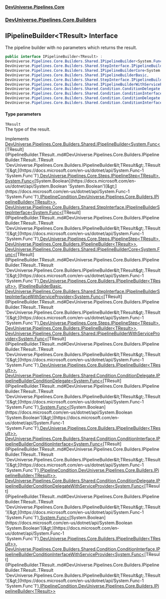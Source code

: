 #### [DevUniverse.Pipelines.Core](Pipelines.md 'Pipelines')
### [DevUniverse.Pipelines.Core.Builders](Pipelines.md#DevUniverse.Pipelines.Core.Builders 'DevUniverse.Pipelines.Core.Builders')
## IPipelineBuilder&lt;TResult&gt; Interface
The pipeline builder with no parameters which returns the result.  
```csharp
public interface IPipelineBuilder<TResult> :
DevUniverse.Pipelines.Core.Builders.Shared.IPipelineBuilder<System.Func<TResult>, DevUniverse.Pipelines.Core.Steps.IPipelineStep<TResult>, System.Func<bool>, DevUniverse.Pipelines.Core.Conditions.IPipelineCondition, DevUniverse.Pipelines.Core.Builders.IPipelineBuilder<TResult>>,
DevUniverse.Pipelines.Core.Builders.Shared.StepInterface.IPipelineBuilderStepInterface<System.Func<TResult>, DevUniverse.Pipelines.Core.Steps.IPipelineStep<TResult>, DevUniverse.Pipelines.Core.Builders.IPipelineBuilder<TResult>>,
DevUniverse.Pipelines.Core.Builders.Shared.IPipelineBuilderCore<System.Func<TResult>, DevUniverse.Pipelines.Core.Builders.IPipelineBuilder<TResult>>,
DevUniverse.Pipelines.Core.Builders.Shared.IPipelineBuilderBasic,
DevUniverse.Pipelines.Core.Builders.Shared.StepInterface.IPipelineBuilderStepInterfaceWithServiceProvider<System.Func<TResult>, DevUniverse.Pipelines.Core.Steps.IPipelineStep<TResult>, DevUniverse.Pipelines.Core.Builders.IPipelineBuilder<TResult>>,
DevUniverse.Pipelines.Core.Builders.Shared.IPipelineBuilderWithServiceProvider<System.Func<TResult>, DevUniverse.Pipelines.Core.Builders.IPipelineBuilder<TResult>>,
DevUniverse.Pipelines.Core.Builders.Shared.Condition.ConditionDelegate.IPipelineBuilderConditionDelegate<System.Func<TResult>, System.Func<bool>, DevUniverse.Pipelines.Core.Builders.IPipelineBuilder<TResult>>,
DevUniverse.Pipelines.Core.Builders.Shared.Condition.ConditionInterface.IPipelineBuilderConditionInterface<System.Func<TResult>, DevUniverse.Pipelines.Core.Conditions.IPipelineCondition, DevUniverse.Pipelines.Core.Builders.IPipelineBuilder<TResult>>,
DevUniverse.Pipelines.Core.Builders.Shared.Condition.ConditionDelegate.IPipelineBuilderConditionDelegateWithServiceProvider<System.Func<TResult>, System.Func<bool>, DevUniverse.Pipelines.Core.Builders.IPipelineBuilder<TResult>>,
DevUniverse.Pipelines.Core.Builders.Shared.Condition.ConditionInterface.IPipelineBuilderConditionInterfaceWithServiceProvider<System.Func<TResult>, DevUniverse.Pipelines.Core.Conditions.IPipelineCondition, DevUniverse.Pipelines.Core.Builders.IPipelineBuilder<TResult>>
```
#### Type parameters
<a name='DevUniverse.Pipelines.Core.Builders.IPipelineBuilder.TResult..TResult'></a>
`TResult`  
The type of the result.
  

Implements [DevUniverse.Pipelines.Core.Builders.Shared.IPipelineBuilder&lt;](IPipelineBuilder.TDelegate.TPipelineStep.TPredicate.TPipelineCondition.TResult..md 'DevUniverse.Pipelines.Core.Builders.Shared.IPipelineBuilder&lt;TDelegate,TPipelineStep,TPredicate,TPipelineCondition,TResult&gt;')[System.Func&lt;](https://docs.microsoft.com/en-us/dotnet/api/System.Func-1 'System.Func`1')[TResult](IPipelineBuilder.TResult..md#DevUniverse.Pipelines.Core.Builders.IPipelineBuilder.TResult..TResult 'DevUniverse.Pipelines.Core.Builders.IPipelineBuilder&lt;TResult&gt;.TResult')[&gt;](https://docs.microsoft.com/en-us/dotnet/api/System.Func-1 'System.Func`1')[,](IPipelineBuilder.TDelegate.TPipelineStep.TPredicate.TPipelineCondition.TResult..md 'DevUniverse.Pipelines.Core.Builders.Shared.IPipelineBuilder&lt;TDelegate,TPipelineStep,TPredicate,TPipelineCondition,TResult&gt;')[DevUniverse.Pipelines.Core.Steps.IPipelineStep&lt;](IPipelineStep.TResult..md 'DevUniverse.Pipelines.Core.Steps.IPipelineStep&lt;TResult&gt;')[TResult](IPipelineBuilder.TResult..md#DevUniverse.Pipelines.Core.Builders.IPipelineBuilder.TResult..TResult 'DevUniverse.Pipelines.Core.Builders.IPipelineBuilder&lt;TResult&gt;.TResult')[&gt;](IPipelineStep.TResult..md 'DevUniverse.Pipelines.Core.Steps.IPipelineStep&lt;TResult&gt;')[,](IPipelineBuilder.TDelegate.TPipelineStep.TPredicate.TPipelineCondition.TResult..md 'DevUniverse.Pipelines.Core.Builders.Shared.IPipelineBuilder&lt;TDelegate,TPipelineStep,TPredicate,TPipelineCondition,TResult&gt;')[System.Func&lt;](https://docs.microsoft.com/en-us/dotnet/api/System.Func-1 'System.Func`1')[System.Boolean](https://docs.microsoft.com/en-us/dotnet/api/System.Boolean 'System.Boolean')[&gt;](https://docs.microsoft.com/en-us/dotnet/api/System.Func-1 'System.Func`1')[,](IPipelineBuilder.TDelegate.TPipelineStep.TPredicate.TPipelineCondition.TResult..md 'DevUniverse.Pipelines.Core.Builders.Shared.IPipelineBuilder&lt;TDelegate,TPipelineStep,TPredicate,TPipelineCondition,TResult&gt;')[IPipelineCondition](IPipelineCondition.md 'DevUniverse.Pipelines.Core.Conditions.IPipelineCondition')[,](IPipelineBuilder.TDelegate.TPipelineStep.TPredicate.TPipelineCondition.TResult..md 'DevUniverse.Pipelines.Core.Builders.Shared.IPipelineBuilder&lt;TDelegate,TPipelineStep,TPredicate,TPipelineCondition,TResult&gt;')[DevUniverse.Pipelines.Core.Builders.IPipelineBuilder&lt;](IPipelineBuilder.TResult..md 'DevUniverse.Pipelines.Core.Builders.IPipelineBuilder&lt;TResult&gt;')[TResult](IPipelineBuilder.TResult..md#DevUniverse.Pipelines.Core.Builders.IPipelineBuilder.TResult..TResult 'DevUniverse.Pipelines.Core.Builders.IPipelineBuilder&lt;TResult&gt;.TResult')[&gt;](IPipelineBuilder.TResult..md 'DevUniverse.Pipelines.Core.Builders.IPipelineBuilder&lt;TResult&gt;')[&gt;](IPipelineBuilder.TDelegate.TPipelineStep.TPredicate.TPipelineCondition.TResult..md 'DevUniverse.Pipelines.Core.Builders.Shared.IPipelineBuilder&lt;TDelegate,TPipelineStep,TPredicate,TPipelineCondition,TResult&gt;'), [DevUniverse.Pipelines.Core.Builders.Shared.StepInterface.IPipelineBuilderStepInterface&lt;](IPipelineBuilderStepInterface.TDelegate.TPipelineStep.TResult..md 'DevUniverse.Pipelines.Core.Builders.Shared.StepInterface.IPipelineBuilderStepInterface&lt;TDelegate,TPipelineStep,TResult&gt;')[System.Func&lt;](https://docs.microsoft.com/en-us/dotnet/api/System.Func-1 'System.Func`1')[TResult](IPipelineBuilder.TResult..md#DevUniverse.Pipelines.Core.Builders.IPipelineBuilder.TResult..TResult 'DevUniverse.Pipelines.Core.Builders.IPipelineBuilder&lt;TResult&gt;.TResult')[&gt;](https://docs.microsoft.com/en-us/dotnet/api/System.Func-1 'System.Func`1')[,](IPipelineBuilderStepInterface.TDelegate.TPipelineStep.TResult..md 'DevUniverse.Pipelines.Core.Builders.Shared.StepInterface.IPipelineBuilderStepInterface&lt;TDelegate,TPipelineStep,TResult&gt;')[DevUniverse.Pipelines.Core.Steps.IPipelineStep&lt;](IPipelineStep.TResult..md 'DevUniverse.Pipelines.Core.Steps.IPipelineStep&lt;TResult&gt;')[TResult](IPipelineBuilder.TResult..md#DevUniverse.Pipelines.Core.Builders.IPipelineBuilder.TResult..TResult 'DevUniverse.Pipelines.Core.Builders.IPipelineBuilder&lt;TResult&gt;.TResult')[&gt;](IPipelineStep.TResult..md 'DevUniverse.Pipelines.Core.Steps.IPipelineStep&lt;TResult&gt;')[,](IPipelineBuilderStepInterface.TDelegate.TPipelineStep.TResult..md 'DevUniverse.Pipelines.Core.Builders.Shared.StepInterface.IPipelineBuilderStepInterface&lt;TDelegate,TPipelineStep,TResult&gt;')[DevUniverse.Pipelines.Core.Builders.IPipelineBuilder&lt;](IPipelineBuilder.TResult..md 'DevUniverse.Pipelines.Core.Builders.IPipelineBuilder&lt;TResult&gt;')[TResult](IPipelineBuilder.TResult..md#DevUniverse.Pipelines.Core.Builders.IPipelineBuilder.TResult..TResult 'DevUniverse.Pipelines.Core.Builders.IPipelineBuilder&lt;TResult&gt;.TResult')[&gt;](IPipelineBuilder.TResult..md 'DevUniverse.Pipelines.Core.Builders.IPipelineBuilder&lt;TResult&gt;')[&gt;](IPipelineBuilderStepInterface.TDelegate.TPipelineStep.TResult..md 'DevUniverse.Pipelines.Core.Builders.Shared.StepInterface.IPipelineBuilderStepInterface&lt;TDelegate,TPipelineStep,TResult&gt;'), [DevUniverse.Pipelines.Core.Builders.Shared.IPipelineBuilderCore&lt;](IPipelineBuilderCore.TDelegate.TResult..md 'DevUniverse.Pipelines.Core.Builders.Shared.IPipelineBuilderCore&lt;TDelegate,TResult&gt;')[System.Func&lt;](https://docs.microsoft.com/en-us/dotnet/api/System.Func-1 'System.Func`1')[TResult](IPipelineBuilder.TResult..md#DevUniverse.Pipelines.Core.Builders.IPipelineBuilder.TResult..TResult 'DevUniverse.Pipelines.Core.Builders.IPipelineBuilder&lt;TResult&gt;.TResult')[&gt;](https://docs.microsoft.com/en-us/dotnet/api/System.Func-1 'System.Func`1')[,](IPipelineBuilderCore.TDelegate.TResult..md 'DevUniverse.Pipelines.Core.Builders.Shared.IPipelineBuilderCore&lt;TDelegate,TResult&gt;')[DevUniverse.Pipelines.Core.Builders.IPipelineBuilder&lt;](IPipelineBuilder.TResult..md 'DevUniverse.Pipelines.Core.Builders.IPipelineBuilder&lt;TResult&gt;')[TResult](IPipelineBuilder.TResult..md#DevUniverse.Pipelines.Core.Builders.IPipelineBuilder.TResult..TResult 'DevUniverse.Pipelines.Core.Builders.IPipelineBuilder&lt;TResult&gt;.TResult')[&gt;](IPipelineBuilder.TResult..md 'DevUniverse.Pipelines.Core.Builders.IPipelineBuilder&lt;TResult&gt;')[&gt;](IPipelineBuilderCore.TDelegate.TResult..md 'DevUniverse.Pipelines.Core.Builders.Shared.IPipelineBuilderCore&lt;TDelegate,TResult&gt;'), [IPipelineBuilderBasic](IPipelineBuilderBasic.md 'DevUniverse.Pipelines.Core.Builders.Shared.IPipelineBuilderBasic'), [DevUniverse.Pipelines.Core.Builders.Shared.StepInterface.IPipelineBuilderStepInterfaceWithServiceProvider&lt;](IPipelineBuilderStepInterfaceWithServiceProvider.TDelegate.TPipelineStep.TResult..md 'DevUniverse.Pipelines.Core.Builders.Shared.StepInterface.IPipelineBuilderStepInterfaceWithServiceProvider&lt;TDelegate,TPipelineStep,TResult&gt;')[System.Func&lt;](https://docs.microsoft.com/en-us/dotnet/api/System.Func-1 'System.Func`1')[TResult](IPipelineBuilder.TResult..md#DevUniverse.Pipelines.Core.Builders.IPipelineBuilder.TResult..TResult 'DevUniverse.Pipelines.Core.Builders.IPipelineBuilder&lt;TResult&gt;.TResult')[&gt;](https://docs.microsoft.com/en-us/dotnet/api/System.Func-1 'System.Func`1')[,](IPipelineBuilderStepInterfaceWithServiceProvider.TDelegate.TPipelineStep.TResult..md 'DevUniverse.Pipelines.Core.Builders.Shared.StepInterface.IPipelineBuilderStepInterfaceWithServiceProvider&lt;TDelegate,TPipelineStep,TResult&gt;')[DevUniverse.Pipelines.Core.Steps.IPipelineStep&lt;](IPipelineStep.TResult..md 'DevUniverse.Pipelines.Core.Steps.IPipelineStep&lt;TResult&gt;')[TResult](IPipelineBuilder.TResult..md#DevUniverse.Pipelines.Core.Builders.IPipelineBuilder.TResult..TResult 'DevUniverse.Pipelines.Core.Builders.IPipelineBuilder&lt;TResult&gt;.TResult')[&gt;](IPipelineStep.TResult..md 'DevUniverse.Pipelines.Core.Steps.IPipelineStep&lt;TResult&gt;')[,](IPipelineBuilderStepInterfaceWithServiceProvider.TDelegate.TPipelineStep.TResult..md 'DevUniverse.Pipelines.Core.Builders.Shared.StepInterface.IPipelineBuilderStepInterfaceWithServiceProvider&lt;TDelegate,TPipelineStep,TResult&gt;')[DevUniverse.Pipelines.Core.Builders.IPipelineBuilder&lt;](IPipelineBuilder.TResult..md 'DevUniverse.Pipelines.Core.Builders.IPipelineBuilder&lt;TResult&gt;')[TResult](IPipelineBuilder.TResult..md#DevUniverse.Pipelines.Core.Builders.IPipelineBuilder.TResult..TResult 'DevUniverse.Pipelines.Core.Builders.IPipelineBuilder&lt;TResult&gt;.TResult')[&gt;](IPipelineBuilder.TResult..md 'DevUniverse.Pipelines.Core.Builders.IPipelineBuilder&lt;TResult&gt;')[&gt;](IPipelineBuilderStepInterfaceWithServiceProvider.TDelegate.TPipelineStep.TResult..md 'DevUniverse.Pipelines.Core.Builders.Shared.StepInterface.IPipelineBuilderStepInterfaceWithServiceProvider&lt;TDelegate,TPipelineStep,TResult&gt;'), [DevUniverse.Pipelines.Core.Builders.Shared.IPipelineBuilderWithServiceProvider&lt;](IPipelineBuilderWithServiceProvider.TDelegate.TResult..md 'DevUniverse.Pipelines.Core.Builders.Shared.IPipelineBuilderWithServiceProvider&lt;TDelegate,TResult&gt;')[System.Func&lt;](https://docs.microsoft.com/en-us/dotnet/api/System.Func-1 'System.Func`1')[TResult](IPipelineBuilder.TResult..md#DevUniverse.Pipelines.Core.Builders.IPipelineBuilder.TResult..TResult 'DevUniverse.Pipelines.Core.Builders.IPipelineBuilder&lt;TResult&gt;.TResult')[&gt;](https://docs.microsoft.com/en-us/dotnet/api/System.Func-1 'System.Func`1')[,](IPipelineBuilderWithServiceProvider.TDelegate.TResult..md 'DevUniverse.Pipelines.Core.Builders.Shared.IPipelineBuilderWithServiceProvider&lt;TDelegate,TResult&gt;')[DevUniverse.Pipelines.Core.Builders.IPipelineBuilder&lt;](IPipelineBuilder.TResult..md 'DevUniverse.Pipelines.Core.Builders.IPipelineBuilder&lt;TResult&gt;')[TResult](IPipelineBuilder.TResult..md#DevUniverse.Pipelines.Core.Builders.IPipelineBuilder.TResult..TResult 'DevUniverse.Pipelines.Core.Builders.IPipelineBuilder&lt;TResult&gt;.TResult')[&gt;](IPipelineBuilder.TResult..md 'DevUniverse.Pipelines.Core.Builders.IPipelineBuilder&lt;TResult&gt;')[&gt;](IPipelineBuilderWithServiceProvider.TDelegate.TResult..md 'DevUniverse.Pipelines.Core.Builders.Shared.IPipelineBuilderWithServiceProvider&lt;TDelegate,TResult&gt;'), [DevUniverse.Pipelines.Core.Builders.Shared.Condition.ConditionDelegate.IPipelineBuilderConditionDelegate&lt;](IPipelineBuilderConditionDelegate.TDelegate.TPredicate.TResult..md 'DevUniverse.Pipelines.Core.Builders.Shared.Condition.ConditionDelegate.IPipelineBuilderConditionDelegate&lt;TDelegate,TPredicate,TResult&gt;')[System.Func&lt;](https://docs.microsoft.com/en-us/dotnet/api/System.Func-1 'System.Func`1')[TResult](IPipelineBuilder.TResult..md#DevUniverse.Pipelines.Core.Builders.IPipelineBuilder.TResult..TResult 'DevUniverse.Pipelines.Core.Builders.IPipelineBuilder&lt;TResult&gt;.TResult')[&gt;](https://docs.microsoft.com/en-us/dotnet/api/System.Func-1 'System.Func`1')[,](IPipelineBuilderConditionDelegate.TDelegate.TPredicate.TResult..md 'DevUniverse.Pipelines.Core.Builders.Shared.Condition.ConditionDelegate.IPipelineBuilderConditionDelegate&lt;TDelegate,TPredicate,TResult&gt;')[System.Func&lt;](https://docs.microsoft.com/en-us/dotnet/api/System.Func-1 'System.Func`1')[System.Boolean](https://docs.microsoft.com/en-us/dotnet/api/System.Boolean 'System.Boolean')[&gt;](https://docs.microsoft.com/en-us/dotnet/api/System.Func-1 'System.Func`1')[,](IPipelineBuilderConditionDelegate.TDelegate.TPredicate.TResult..md 'DevUniverse.Pipelines.Core.Builders.Shared.Condition.ConditionDelegate.IPipelineBuilderConditionDelegate&lt;TDelegate,TPredicate,TResult&gt;')[DevUniverse.Pipelines.Core.Builders.IPipelineBuilder&lt;](IPipelineBuilder.TResult..md 'DevUniverse.Pipelines.Core.Builders.IPipelineBuilder&lt;TResult&gt;')[TResult](IPipelineBuilder.TResult..md#DevUniverse.Pipelines.Core.Builders.IPipelineBuilder.TResult..TResult 'DevUniverse.Pipelines.Core.Builders.IPipelineBuilder&lt;TResult&gt;.TResult')[&gt;](IPipelineBuilder.TResult..md 'DevUniverse.Pipelines.Core.Builders.IPipelineBuilder&lt;TResult&gt;')[&gt;](IPipelineBuilderConditionDelegate.TDelegate.TPredicate.TResult..md 'DevUniverse.Pipelines.Core.Builders.Shared.Condition.ConditionDelegate.IPipelineBuilderConditionDelegate&lt;TDelegate,TPredicate,TResult&gt;'), [DevUniverse.Pipelines.Core.Builders.Shared.Condition.ConditionInterface.IPipelineBuilderConditionInterface&lt;](IPipelineBuilderConditionInterface.TDelegate.TCondition.TResult..md 'DevUniverse.Pipelines.Core.Builders.Shared.Condition.ConditionInterface.IPipelineBuilderConditionInterface&lt;TDelegate,TCondition,TResult&gt;')[System.Func&lt;](https://docs.microsoft.com/en-us/dotnet/api/System.Func-1 'System.Func`1')[TResult](IPipelineBuilder.TResult..md#DevUniverse.Pipelines.Core.Builders.IPipelineBuilder.TResult..TResult 'DevUniverse.Pipelines.Core.Builders.IPipelineBuilder&lt;TResult&gt;.TResult')[&gt;](https://docs.microsoft.com/en-us/dotnet/api/System.Func-1 'System.Func`1')[,](IPipelineBuilderConditionInterface.TDelegate.TCondition.TResult..md 'DevUniverse.Pipelines.Core.Builders.Shared.Condition.ConditionInterface.IPipelineBuilderConditionInterface&lt;TDelegate,TCondition,TResult&gt;')[IPipelineCondition](IPipelineCondition.md 'DevUniverse.Pipelines.Core.Conditions.IPipelineCondition')[,](IPipelineBuilderConditionInterface.TDelegate.TCondition.TResult..md 'DevUniverse.Pipelines.Core.Builders.Shared.Condition.ConditionInterface.IPipelineBuilderConditionInterface&lt;TDelegate,TCondition,TResult&gt;')[DevUniverse.Pipelines.Core.Builders.IPipelineBuilder&lt;](IPipelineBuilder.TResult..md 'DevUniverse.Pipelines.Core.Builders.IPipelineBuilder&lt;TResult&gt;')[TResult](IPipelineBuilder.TResult..md#DevUniverse.Pipelines.Core.Builders.IPipelineBuilder.TResult..TResult 'DevUniverse.Pipelines.Core.Builders.IPipelineBuilder&lt;TResult&gt;.TResult')[&gt;](IPipelineBuilder.TResult..md 'DevUniverse.Pipelines.Core.Builders.IPipelineBuilder&lt;TResult&gt;')[&gt;](IPipelineBuilderConditionInterface.TDelegate.TCondition.TResult..md 'DevUniverse.Pipelines.Core.Builders.Shared.Condition.ConditionInterface.IPipelineBuilderConditionInterface&lt;TDelegate,TCondition,TResult&gt;'), [DevUniverse.Pipelines.Core.Builders.Shared.Condition.ConditionDelegate.IPipelineBuilderConditionDelegateWithServiceProvider&lt;](IPipelineBuilderConditionDelegateWithServiceProvider.TDelegate.TPredicate.TResult..md 'DevUniverse.Pipelines.Core.Builders.Shared.Condition.ConditionDelegate.IPipelineBuilderConditionDelegateWithServiceProvider&lt;TDelegate,TPredicate,TResult&gt;')[System.Func&lt;](https://docs.microsoft.com/en-us/dotnet/api/System.Func-1 'System.Func`1')[TResult](IPipelineBuilder.TResult..md#DevUniverse.Pipelines.Core.Builders.IPipelineBuilder.TResult..TResult 'DevUniverse.Pipelines.Core.Builders.IPipelineBuilder&lt;TResult&gt;.TResult')[&gt;](https://docs.microsoft.com/en-us/dotnet/api/System.Func-1 'System.Func`1')[,](IPipelineBuilderConditionDelegateWithServiceProvider.TDelegate.TPredicate.TResult..md 'DevUniverse.Pipelines.Core.Builders.Shared.Condition.ConditionDelegate.IPipelineBuilderConditionDelegateWithServiceProvider&lt;TDelegate,TPredicate,TResult&gt;')[System.Func&lt;](https://docs.microsoft.com/en-us/dotnet/api/System.Func-1 'System.Func`1')[System.Boolean](https://docs.microsoft.com/en-us/dotnet/api/System.Boolean 'System.Boolean')[&gt;](https://docs.microsoft.com/en-us/dotnet/api/System.Func-1 'System.Func`1')[,](IPipelineBuilderConditionDelegateWithServiceProvider.TDelegate.TPredicate.TResult..md 'DevUniverse.Pipelines.Core.Builders.Shared.Condition.ConditionDelegate.IPipelineBuilderConditionDelegateWithServiceProvider&lt;TDelegate,TPredicate,TResult&gt;')[DevUniverse.Pipelines.Core.Builders.IPipelineBuilder&lt;](IPipelineBuilder.TResult..md 'DevUniverse.Pipelines.Core.Builders.IPipelineBuilder&lt;TResult&gt;')[TResult](IPipelineBuilder.TResult..md#DevUniverse.Pipelines.Core.Builders.IPipelineBuilder.TResult..TResult 'DevUniverse.Pipelines.Core.Builders.IPipelineBuilder&lt;TResult&gt;.TResult')[&gt;](IPipelineBuilder.TResult..md 'DevUniverse.Pipelines.Core.Builders.IPipelineBuilder&lt;TResult&gt;')[&gt;](IPipelineBuilderConditionDelegateWithServiceProvider.TDelegate.TPredicate.TResult..md 'DevUniverse.Pipelines.Core.Builders.Shared.Condition.ConditionDelegate.IPipelineBuilderConditionDelegateWithServiceProvider&lt;TDelegate,TPredicate,TResult&gt;'), [DevUniverse.Pipelines.Core.Builders.Shared.Condition.ConditionInterface.IPipelineBuilderConditionInterfaceWithServiceProvider&lt;](IPipelineBuilderConditionInterfaceWithServiceProvider.TDelegate.TCondition.TResult..md 'DevUniverse.Pipelines.Core.Builders.Shared.Condition.ConditionInterface.IPipelineBuilderConditionInterfaceWithServiceProvider&lt;TDelegate,TCondition,TResult&gt;')[System.Func&lt;](https://docs.microsoft.com/en-us/dotnet/api/System.Func-1 'System.Func`1')[TResult](IPipelineBuilder.TResult..md#DevUniverse.Pipelines.Core.Builders.IPipelineBuilder.TResult..TResult 'DevUniverse.Pipelines.Core.Builders.IPipelineBuilder&lt;TResult&gt;.TResult')[&gt;](https://docs.microsoft.com/en-us/dotnet/api/System.Func-1 'System.Func`1')[,](IPipelineBuilderConditionInterfaceWithServiceProvider.TDelegate.TCondition.TResult..md 'DevUniverse.Pipelines.Core.Builders.Shared.Condition.ConditionInterface.IPipelineBuilderConditionInterfaceWithServiceProvider&lt;TDelegate,TCondition,TResult&gt;')[IPipelineCondition](IPipelineCondition.md 'DevUniverse.Pipelines.Core.Conditions.IPipelineCondition')[,](IPipelineBuilderConditionInterfaceWithServiceProvider.TDelegate.TCondition.TResult..md 'DevUniverse.Pipelines.Core.Builders.Shared.Condition.ConditionInterface.IPipelineBuilderConditionInterfaceWithServiceProvider&lt;TDelegate,TCondition,TResult&gt;')[DevUniverse.Pipelines.Core.Builders.IPipelineBuilder&lt;](IPipelineBuilder.TResult..md 'DevUniverse.Pipelines.Core.Builders.IPipelineBuilder&lt;TResult&gt;')[TResult](IPipelineBuilder.TResult..md#DevUniverse.Pipelines.Core.Builders.IPipelineBuilder.TResult..TResult 'DevUniverse.Pipelines.Core.Builders.IPipelineBuilder&lt;TResult&gt;.TResult')[&gt;](IPipelineBuilder.TResult..md 'DevUniverse.Pipelines.Core.Builders.IPipelineBuilder&lt;TResult&gt;')[&gt;](IPipelineBuilderConditionInterfaceWithServiceProvider.TDelegate.TCondition.TResult..md 'DevUniverse.Pipelines.Core.Builders.Shared.Condition.ConditionInterface.IPipelineBuilderConditionInterfaceWithServiceProvider&lt;TDelegate,TCondition,TResult&gt;')  
